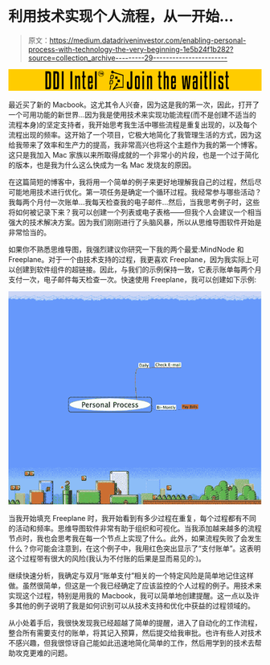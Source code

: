 # 利用技术实现个人流程，从一开始…

> 原文：<https://medium.datadriveninvestor.com/enabling-personal-process-with-technology-the-very-beginning-1e5b24f1b282?source=collection_archive---------29----------------------->

[![](img/0f18b56496cccc9ee595c3dd2f637b95.png)](http://www.track.datadriveninvestor.com/DDIBeta11-23)

最近买了新的 Macbook。这尤其令人兴奋，因为这是我的第一次，因此，打开了一个可用功能的新世界…因为我是使用技术来实现功能流程(而不是创建不适当的流程本身)的坚定支持者，我开始思考我生活中哪些流程是重复出现的，以及每个流程出现的频率。这开始了一个项目，它极大地简化了我管理生活的方式，因为这给我带来了效率和生产力的提高，我非常高兴也将这个主题作为我的第一个博客。这只是我加入 Mac 家族以来所取得成就的一个非常小的片段，也是一个过于简化的版本，也是我为什么这么快成为一名 Mac 发烧友的原因。

在这篇简短的博客中，我将用一个简单的例子来更好地理解我自己的过程，然后尽可能地用技术进行优化。第一项任务是确定一个循环过程。我经常参与哪些活动？我每两个月付一次账单…我每天检查我的电子邮件…然后，当我思考例子时，这些将如何被记录下来？我可以创建一个列表或电子表格——但我个人会建议一个相当强大的技术解决方案。因为我们刚刚进行了头脑风暴，所以从思维导图软件开始是非常恰当的。

如果你不熟悉思维导图，我强烈建议你研究一下我的两个最爱:MindNode 和 Freeplane。对于一个由技术支持的过程，我更喜欢 Freeplane，因为我实际上可以创建到软件组件的超链接。因此，与我们的示例保持一致，它表示账单每两个月支付一次，电子邮件每天检查一次。快速使用 Freeplane，我可以创建如下示例:

![](img/763c1e366ae93653b3d1ac72eb95e382.png)

当我开始填充 Freeplane 时，我开始看到有多少过程在重复，每个过程都有不同的活动和频率。思维导图软件非常有助于组织和可视化。当我添加越来越多的流程节点时，我也会思考我在每一个节点上实现了什么。此外，如果流程失败了会发生什么？你可能会注意到，在这个例子中，我用红色突出显示了“支付账单”。这表明这个过程带有很大的风险(我认为不付账的后果是显而易见的:)。

继续快速分析，我确定与双月“账单支付”相关的一个特定风险是简单地记住这样做。虽然很简单，但这是一个我已经确定了应该监控的个人过程的例子。用技术来实现这个过程，特别是用我的 Macbook，我可以简单地创建提醒。这一点以及许多其他的例子说明了我是如何识别可以从技术支持和优化中获益的过程领域的。

从小处着手后，我很快发现我已经超越了简单的提醒，进入了自动化的工作流程，整合所有需要支付的账单，将其记入预算，然后提交给我审批。也许有些人对技术不感兴趣，但我很惊讶自己能如此迅速地简化简单的工作，然后用学到的技术去帮助攻克更难的问题。